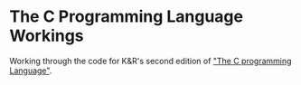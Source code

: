 # The C Programming Language Workings
Working through the code for K&R's second edition of ["The C programming Language"](https://en.wikipedia.org/wiki/The_C_Programming_Language).
